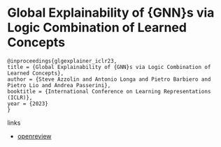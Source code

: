 # Global Explainability of {GNN}s via Logic Combination of Learned Concepts

```
@inproceedings{glgexplainer_iclr23,
title = {Global Explainability of {GNN}s via Logic Combination of Learned Concepts},
author = {Steve Azzolin and Antonio Longa and Pietro Barbiero and Pietro Lio and Andrea Passerini},
booktitle = {International Conference on Learning Representations (ICLR)},
year = {2023}
}
```

links
- [openreview](https://openreview.net/forum?id=OTbRTIY4YS)
